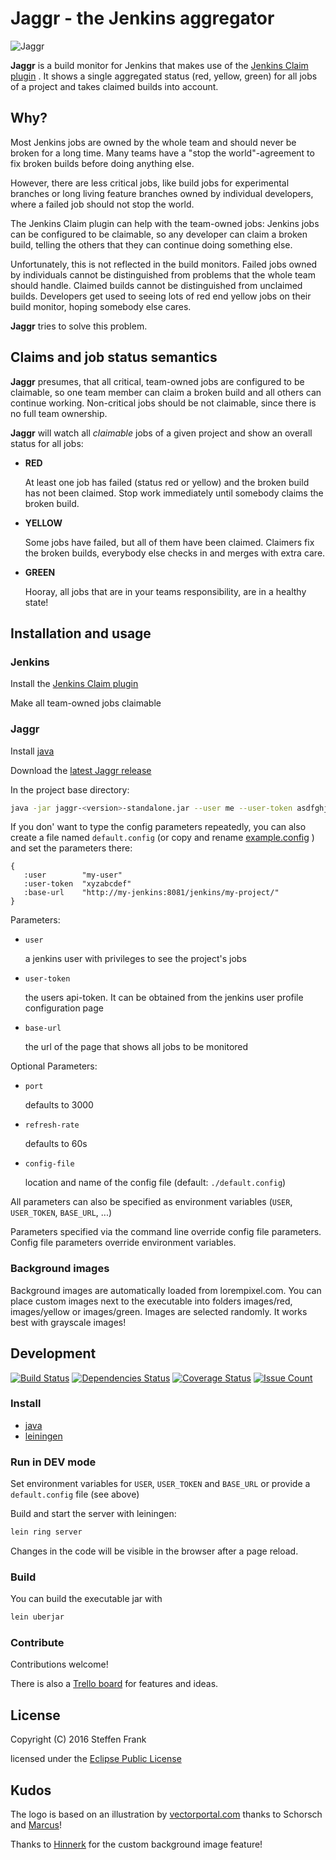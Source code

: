 # Jaggr - the Jenkins aggregator

![Jaggr](resources/public/img/jaggr-logo-and-text.png?raw=true)

**Jaggr** is a build monitor for Jenkins that makes use of the
[Jenkins Claim plugin](https://wiki.jenkins-ci.org/display/JENKINS/Claim+plugin)
. It shows a single aggregated status (red, yellow, green) for all jobs of a
project and takes claimed builds into account.

## Why?

Most Jenkins jobs are owned by the whole team and should never be broken for a
long time. Many teams have a "stop the world"-agreement to fix broken builds
before doing anything else.

However, there are less critical jobs, like build jobs for experimental branches
or long living feature branches owned by individual developers, where a failed
job should not stop the world.

The Jenkins Claim plugin can help with the team-owned jobs: Jenkins jobs can be
configured to be claimable, so any developer can claim a broken build, telling
the others that they can continue doing something else.

Unfortunately, this is not reflected in the build monitors. Failed jobs owned by
individuals cannot be distinguished from problems that the whole team should
handle. Claimed builds cannot be distinguished from unclaimed builds. Developers
get used to seeing lots of red end yellow jobs on their build monitor, hoping
somebody else cares.

**Jaggr** tries to solve this problem.

## Claims and job status semantics

**Jaggr** presumes, that all critical, team-owned jobs are configured to be
claimable, so one team member can claim a broken build and all others can
continue working. Non-critical jobs should be not claimable, since there is no
full team ownership.

**Jaggr** will watch all _claimable_ jobs of a given project and show an overall
status for all jobs:

* **RED**

    At least one job has failed (status red or yellow) and the broken build has
    not been claimed. Stop work immediately until somebody claims the broken
    build.

* **YELLOW**

    Some jobs have failed, but all of them have been claimed. Claimers fix the
    broken builds, everybody else checks in and merges with extra care.

* **GREEN**

    Hooray, all jobs that are in your teams responsibility, are in a healthy
    state!

## Installation and usage

### Jenkins

Install the [Jenkins Claim plugin](https://wiki.jenkins-ci.org/display/JENKINS/Claim+plugin)

Make all team-owned jobs claimable

### Jaggr

Install [java](http://www.oracle.com/technetwork/java/javase/downloads/jdk8-downloads-2133151.html)

Download the [latest Jaggr release](https://github.com/puffedo/jaggr/releases)

In the project base directory:

```sh
java -jar jaggr-<version>-standalone.jar --user me --user-token asdfghjkl --base-url http://my-ci/jenkins/view/tv/
```

If you don' want to type the config parameters repeatedly, you can also create a
file named `default.config` (or copy and rename
[example.config](https://github.com/puffedo/jaggr/blob/master/example.config) )
and set the parameters there:

```
{
   :user        "my-user"
   :user-token  "xyzabcdef"
   :base-url    "http://my-jenkins:8081/jenkins/my-project/"
}
```

Parameters:

* `user`

    a jenkins user with privileges to see the project's jobs

* `user-token`

    the users api-token. It  can be obtained from the jenkins user profile
    configuration page

* `base-url`

    the url of the page that shows all jobs to be monitored

Optional Parameters:

* `port`

    defaults to 3000

* `refresh-rate`

    defaults to 60s

* `config-file`

    location and name of the config file (default: `./default.config`)

All parameters can also be specified as environment variables (`USER`,
`USER_TOKEN`, `BASE_URL`, ...)

Parameters specified via the command line override config file parameters.
Config file parameters override environment variables.

### Background images

Background images are automatically loaded from lorempixel.com. You can place
custom images next to the executable into folders images/red, images/yellow or
images/green. Images are selected randomly. It works best with grayscale images!

## Development

[![Build Status](https://travis-ci.org/puffedo/jaggr.svg?branch=master)](https://travis-ci.org/puffedo/jaggr)
[![Dependencies Status](https://jarkeeper.com/puffedo/jaggr/status.svg)](https://jarkeeper.com/puffedo/jaggr)
[![Coverage Status](https://coveralls.io/repos/github/puffedo/jaggr/badge.svg?branch=master)](https://coveralls.io/github/puffedo/jaggr?branch=master)
[![Issue Count](https://codeclimate.com/github/puffedo/jaggr/badges/issue_count.svg)](https://codeclimate.com/github/puffedo/jaggr)

### Install

* [java](http://www.oracle.com/technetwork/java/javase/downloads/jdk8-downloads-2133151.html)
* [leiningen](http://leiningen.org/#install)

### Run in DEV mode

Set environment variables for `USER`, `USER_TOKEN` and `BASE_URL` or provide a
`default.config` file (see above)

Build and start the server with leiningen:

```sh
lein ring server
```

Changes in the code will be visible in the browser after a page reload.

### Build

You can build the executable jar with

```sh
lein uberjar
```

### Contribute

Contributions welcome!

There is also a [Trello board](https://trello.com/b/uzKqvnY8/Jaggr) for features
and ideas.

## License

Copyright (C) 2016 Steffen Frank

licensed under the
[Eclipse Public License](http://www.eclipse.org/legal/epl-v10.html)

## Kudos

The logo is based on an illustration by
[vectorportal.com](http://www.vectorportal.com/subcategory/167/MICK-JAGGER-VECTOR-ILLUSTRATION.eps/ifile/10647/detailtest.asp)
thanks to Schorsch and [Marcus](https://github.com/molk)!

Thanks to [Hinnerk](https://github.com/hinnerkoetting) for the custom background
image feature!
